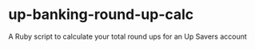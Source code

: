 # up-banking-round-up-calc
A Ruby script to calculate your total round ups for an Up Savers account
